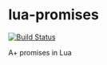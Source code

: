 # lua-promises

[![Build Status](https://travis-ci.org/zserge/lua-promises.svg)](https://travis-ci.org/zserge/lua-promises)

A+ promises in Lua
